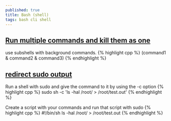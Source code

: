 ```yaml
---
published: true
title: Bash (shell)
tags: bash cli shell
---
```

## [Run multiple commands and kill them as one](https://unix.stackexchange.com/questions/204480/run-multiple-commands-and-kill-them-as-one-in-bash/430215#430215)
use subshells with background commands.
{% highlight cpp %}
(command1 & command2 & command3)
{% endhighlight %}

## [redirect sudo output](https://stackoverflow.com/questions/82256/how-do-i-use-sudo-to-redirect-output-to-a-location-i-dont-have-permission-to-wr/82278#82278)

Run a shell with sudo and give the command to it by using the -c option
{% highlight cpp %}
sudo sh -c 'ls -hal /root/ > /root/test.out'
{% endhighlight %}

Create a script with your commands and run that script with sudo
{% highlight cpp %}
#!/bin/sh
ls -hal /root/ > /root/test.out
{% endhighlight %}
